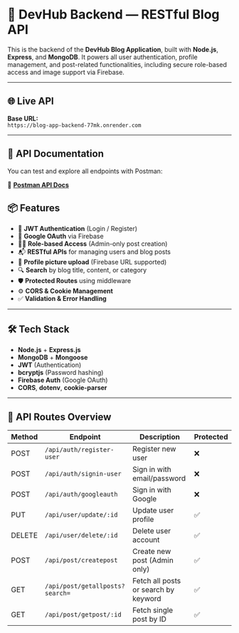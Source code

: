 # 🚀 DevHub Backend — RESTful Blog API

This is the backend of the **DevHub Blog Application**, built with **Node.js**, **Express**, and **MongoDB**. It powers all user authentication, profile management, and post-related functionalities, including secure role-based access and image support via Firebase.

---

## 🌐 Live API

**Base URL:**  
`https://blog-app-backend-77mk.onrender.com`

---

## 📘 API Documentation

You can test and explore all endpoints with Postman:

🔗 **[Postman API Docs](https://documenter.getpostman.com/view/41735525/2sB2ca5ed5)**


## 📦 Features

- 🔐 **JWT Authentication** (Login / Register)
- 🧠 **Google OAuth** via Firebase
- 🧑‍💼 **Role-based Access** (Admin-only post creation)
- 📬 **RESTful APIs** for managing users and blog posts
- 📸 **Profile picture upload** (Firebase URL supported)
- 🔍 **Search** by blog title, content, or category
- 🛡️ **Protected Routes** using middleware
- ⚙️ **CORS & Cookie Management**
- ✅ **Validation & Error Handling**

---

## 🛠️ Tech Stack

- **Node.js** + **Express.js**
- **MongoDB** + **Mongoose**
- **JWT** (Authentication)
- **bcryptjs** (Password hashing)
- **Firebase Auth** (Google OAuth)
- **CORS**, **dotenv**, **cookie-parser**

---

## 📮 API Routes Overview

| Method | Endpoint                          | Description                          | Protected |
|--------|-----------------------------------|--------------------------------------|-----------|
| POST   | `/api/auth/register-user`         | Register new user                    | ❌        |
| POST   | `/api/auth/signin-user`           | Sign in with email/password          | ❌        |
| POST   | `/api/auth/googleauth`            | Sign in with Google                  | ❌        |
| PUT    | `/api/user/update/:id`            | Update user profile                  | ✅        |
| DELETE | `/api/user/delete/:id`            | Delete user account                  | ✅        |
| POST   | `/api/post/createpost`            | Create new post (Admin only)         | ✅        |
| GET    | `/api/post/getallposts?search=`   | Fetch all posts or search by keyword | ✅        |
| GET    | `/api/post/getpost/:id`           | Fetch single post by ID              | ✅        |

